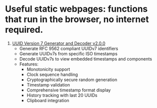 # Useful static webpages: functions that run in the browser, no internet required.

1. [UUID Version 7 Generator and Decoder v2.0.0](uuid-v7.html)
   - Generate RFC 9562 compliant UUIDv7 identifiers
   - Generate UUIDv7s from specific ISO timestamps
   - Decode UUIDv7s to view embedded timestamps and components
   - Features:
     - Monotonicity support
     - Clock sequence handling
     - Cryptographically secure random generation
     - Timestamp validation
     - Comprehensive timestamp format display
     - History tracking with last 20 UUIDs
     - Clipboard integration
